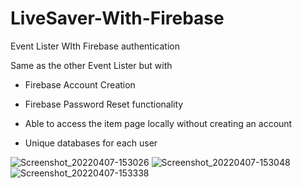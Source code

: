 # LiveSaver-With-Firebase
 Event Lister WIth Firebase authentication

Same as the other Event Lister but with

- Firebase Account Creation

- Firebase Password Reset functionality

- Able to access the item page locally without creating an account

- Unique databases for each user

![Screenshot_20220407-153026](https://user-images.githubusercontent.com/100133514/162135578-7e23154d-2971-44e2-adb8-52f9765c584c.png)
![Screenshot_20220407-153048](https://user-images.githubusercontent.com/100133514/162135595-270e3823-4aa7-408f-b5de-f1a39aa69abf.png)
![Screenshot_20220407-153338](https://user-images.githubusercontent.com/100133514/162135607-b9aa503d-2670-4260-b780-fa93fc5c9360.png)

